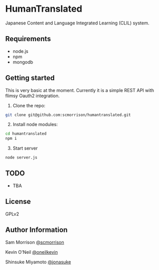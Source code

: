 HumanTranslated
========

Japanese Content and Language Integrated Learning (CLIL) system.

Requirements
------------

* node.js
* npm
* mongodb

Getting started
---------------

This is very basic at the moment. Currently it is a simple REST API with flimsy Oauth2 integration. 

1) Clone the repo:

```bash
git clone git@github.com:scmorrison/humantranslated.git
```

2) Install node modules:
```bash
cd humantranslated
npm i
```

3) Start server
```bash
node server.js
```

TODO
----

* TBA

License
-------

GPLv2

Author Information
------------------

Sam Morrison [@scmorrison](https://github.com/scmorrison)

Kevin O'Neil [@oneilkevin](https://github.com/oneilkevin)

Shinsuke Miyamoto [@jonasuke](https://github.com/jonasuke)
